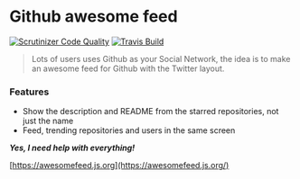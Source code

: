 # Github awesome feed

[![Scrutinizer Code Quality](https://scrutinizer-ci.com/g/arojunior/awesome-feed/badges/quality-score.png?b=master)](https://scrutinizer-ci.com/g/arojunior/awesome-feed/?branch=master) [![Travis Build](https://travis-ci.org/arojunior/awesome-feed.svg?branch=master)](https://travis-ci.org/arojunior/awesome-feed) 

> Lots of users uses Github as your Social Network, the idea is to make an awesome feed for Github with the Twitter layout.

### Features
 - Show the description and README from the starred repositories, not just the name
 - Feed, trending repositories and users in the same screen

***Yes, I need help with everything!***

[https://awesomefeed.js.org](https://awesomefeed.js.org/)
